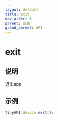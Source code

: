 ```yaml
---
layout: default
title: exit
nav_order: 5
parent: 设备
grand_parent: API
---
```


# exit

## 说明
退出app

## 示例
```javascript
TinyAPI.device.exit();
```